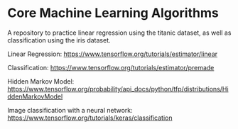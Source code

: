 # Core Machine Learning Algorithms
A repository to practice linear regression using the titanic dataset, as well as classification using the iris dataset.

Linear Regression: https://www.tensorflow.org/tutorials/estimator/linear

Classification: https://www.tensorflow.org/tutorials/estimator/premade

Hidden Markov Model: https://www.tensorflow.org/probability/api_docs/python/tfp/distributions/HiddenMarkovModel

Image classification with a neural network: https://www.tensorflow.org/tutorials/keras/classification

